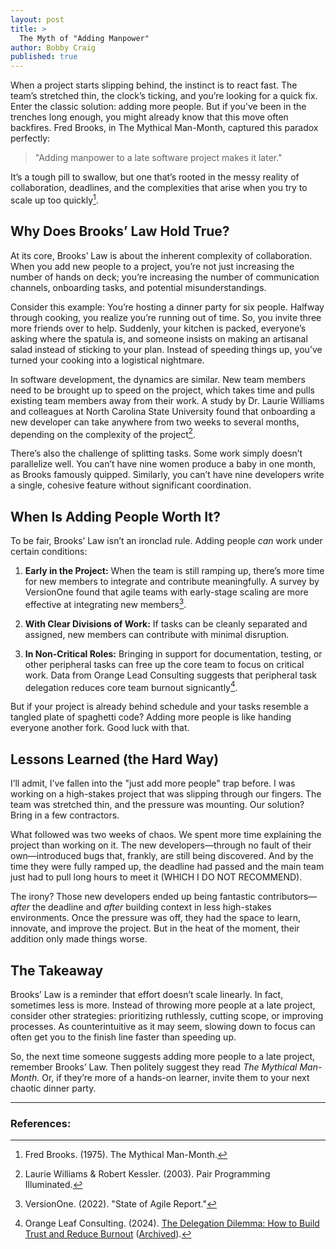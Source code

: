 ```yaml
---
layout: post
title: >
  The Myth of "Adding Manpower"
author: Bobby Craig
published: true
---
```


When a project starts slipping behind, the instinct is to react fast. The team’s stretched thin, the clock’s ticking, and you’re looking for a quick fix. Enter the classic solution: adding more people. But if you've been in the trenches long enough, you might already know that this move often backfires. Fred Brooks, in The Mythical Man-Month, captured this paradox perfectly:

>"Adding manpower to a late software project makes it later."

It’s a tough pill to swallow, but one that’s rooted in the messy reality of collaboration, deadlines, and the complexities that arise when you try to scale up too quickly[^1].

## Why Does Brooks’ Law Hold True?

At its core, Brooks’ Law is about the inherent complexity of collaboration. When you add new people to a project, you’re not just increasing the number of hands on deck; you’re increasing the number of communication channels, onboarding tasks, and potential misunderstandings. 

Consider this example: You’re hosting a dinner party for six people. Halfway through cooking, you realize you’re running out of time. So, you invite three more friends over to help. Suddenly, your kitchen is packed, everyone’s asking where the spatula is, and someone insists on making an artisanal salad instead of sticking to your plan. Instead of speeding things up, you’ve turned your cooking into a logistical nightmare.

In software development, the dynamics are similar. New team members need to be brought up to speed on the project, which takes time and pulls existing team members away from their work. A study by Dr. Laurie Williams and colleagues at North Carolina State University found that onboarding a new developer can take anywhere from two weeks to several months, depending on the complexity of the project[^2].

There’s also the challenge of splitting tasks. Some work simply doesn’t parallelize well. You can’t have nine women produce a baby in one month, as Brooks famously quipped. Similarly, you can’t have nine developers write a single, cohesive feature without significant coordination.

## When Is Adding People Worth It?

To be fair, Brooks’ Law isn’t an ironclad rule. Adding people *can* work under certain conditions:

1. **Early in the Project:** When the team is still ramping up, there’s more time for new members to integrate and contribute meaningfully. A survey by VersionOne found that agile teams with early-stage scaling are more effective at integrating new members[^3].
   
2. **With Clear Divisions of Work:** If tasks can be cleanly separated and assigned, new members can contribute with minimal disruption.
   
3. **In Non-Critical Roles:** Bringing in support for documentation, testing, or other peripheral tasks can free up the core team to focus on critical work. Data from Orange Lead Consulting suggests that peripheral task delegation reduces core team burnout signicantly[^4].

But if your project is already behind schedule and your tasks resemble a tangled plate of spaghetti code? Adding more people is like handing everyone another fork. Good luck with that.

## Lessons Learned (the Hard Way)

I’ll admit, I’ve fallen into the "just add more people" trap before. I was working on a high-stakes project that was slipping through our fingers. The team was stretched thin, and the pressure was mounting. Our solution? Bring in a few contractors.

What followed was two weeks of chaos. We spent more time explaining the project than working on it. The new developers—through no fault of their own—introduced bugs that, frankly, are still being discovered. And by the time they were fully ramped up, the deadline had passed and the main team just had to pull long hours to meet it (WHICH I DO NOT RECOMMEND).

The irony? Those new developers ended up being fantastic contributors—*after* the deadline and *after* building context in less high-stakes environments. Once the pressure was off, they had the space to learn, innovate, and improve the project. But in the heat of the moment, their addition only made things worse.

## The Takeaway

Brooks’ Law is a reminder that effort doesn’t scale linearly. In fact, sometimes less is more. Instead of throwing more people at a late project, consider other strategies: prioritizing ruthlessly, cutting scope, or improving processes. As counterintuitive as it may seem, slowing down to focus can often get you to the finish line faster than speeding up.

So, the next time someone suggests adding more people to a late project, remember Brooks’ Law. Then politely suggest they read *The Mythical Man-Month.* Or, if they’re more of a hands-on learner, invite them to your next chaotic dinner party.

---

### References:

[^1]: Fred Brooks. (1975). The Mythical Man-Month.
[^2]: Laurie Williams & Robert Kessler. (2003). Pair Programming Illuminated.
[^3]: VersionOne. (2022). "State of Agile Report."
[^4]: Orange Leaf Consulting. (2024). [The Delegation Dilemma: How to Build Trust and Reduce Burnout](https://orangeleafconsulting.com/delegation-dilemma/) ([Archived](https://archive.is/yX97u)).